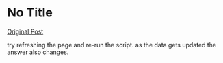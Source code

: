 # No Title

[Original Post](https://discourse.onlinedegree.iitm.ac.in/t/165959/287)

<p>try refreshing the page and re-run the script. as the data gets updated the answer also changes.</p>